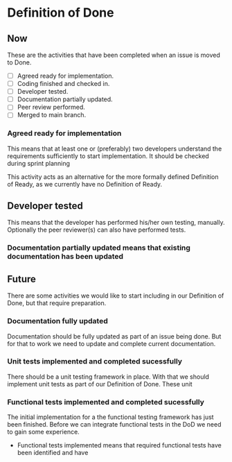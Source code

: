# Definition of Done

## Now

These are the activities that have been completed when an issue is moved to Done.

- [ ] Agreed ready for implementation.
- [ ] Coding finished and checked in.
- [ ] Developer tested.
- [ ] Documentation partially updated.
- [ ] Peer review performed.
- [ ] Merged to main branch.

### Agreed ready for implementation

This means that at least one or (preferably) two developers understand the requirements sufficiently to start implementation. 
It should be checked during sprint planning

This activity acts as an alternative for the more formally defined Definition of Ready, as we currently have no Definition of Ready.

## Developer tested

This means that the developer has performed his/her own testing, manually. Optionally the peer reviewer(s) can also have performed tests.

### Documentation partially updated means that existing documentation has been updated


## Future

There are some activities we would like to start including in our Definition of Done, but that require preparation.

### Documentation fully updated

Documentation should be fully updated as part of an issue being done. But for that to work we need to update and complete current documentation.

### Unit tests implemented and completed sucessfully

There should be a unit testing framework in place. With that we should implement unit tests as part of our Definition of Done. These unit 

### Functional tests implemented and completed sucessfully

The initial implementation for a the functional testing framework has just been finished. Before we can integrate functional tests in the DoD we need to gain some experience.

- Functional tests implemented means that required functional tests have been identified and have 
